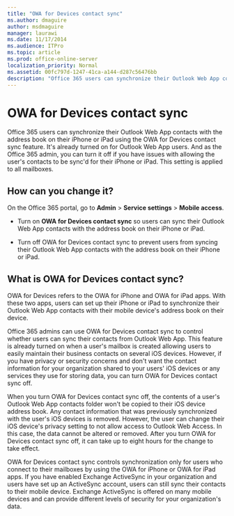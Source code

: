 ```yaml
---
title: "OWA for Devices contact sync"
ms.author: dmaguire
author: msdmaguire
manager: laurawi
ms.date: 11/17/2014
ms.audience: ITPro
ms.topic: article
ms.prod: office-online-server
localization_priority: Normal
ms.assetid: 00fc797d-1247-41ca-a144-d287c56476bb
description: "Office 365 users can synchronize their Outlook Web App contacts with the address book on their iPhone or iPad using the OWA for Devices contact sync feature. It's already turned on for Outlook Web App users. And as the Office 365 admin, you can turn it off if you have issues with allowing the user's contacts to be sync'd for their iPhone or iPad. This setting is applied to all mailboxes."
---
```


# OWA for Devices contact sync

Office 365 users can synchronize their Outlook Web App contacts with the address book on their iPhone or iPad using the OWA for Devices contact sync feature. It's already turned on for Outlook Web App users. And as the Office 365 admin, you can turn it off if you have issues with allowing the user's contacts to be sync'd for their iPhone or iPad. This setting is applied to all mailboxes.
  
## How can you change it?

On the Office 365 portal, go to **Admin** \> **Service settings** \> **Mobile access**.
  
- Turn on **OWA for Devices contact sync** so users can sync their Outlook Web App contacts with the address book on their iPhone or iPad. 
    
- Turn off OWA for Devices contact sync to prevent users from syncing their Outlook Web App contacts with the address book on their iPhone or iPad.
    
## What is OWA for Devices contact sync?

OWA for Devices refers to the OWA for iPhone and OWA for iPad apps. With these two apps, users can set up their iPhone or iPad to synchronize their Outlook Web App contacts with their mobile device's address book on their device. 
  
Office 365 admins can use OWA for Devices contact sync to control whether users can sync their contacts from Outlook Web App. This feature is already turned on when a user's mailbox is created allowing users to easily maintain their business contacts on several iOS devices. However, if you have privacy or security concerns and don't want the contact information for your organization shared to your users' iOS devices or any services they use for storing data, you can turn OWA for Devices contact sync off.
  
When you turn OWA for Devices contact sync off, the contents of a user's Outlook Web App contacts folder won't be copied to their iOS device address book. Any contact information that was previously synchronized with the user's iOS devices is removed. However, the user can change their iOS device's privacy setting to not allow access to Outlook Web Access. In this case, the data cannot be altered or removed. After you turn OWA for Devices contact sync off, it can take up to eight hours for the change to take effect. 
  
OWA for Devices contact sync controls synchronization only for users who connect to their mailboxes by using the OWA for iPhone or OWA for iPad apps. If you have enabled Exchange ActiveSync in your organization and users have set up an ActiveSync account, users can still sync their contacts to their mobile device. Exchange ActiveSync is offered on many mobile devices and can provide different levels of security for your organization's data.
  

